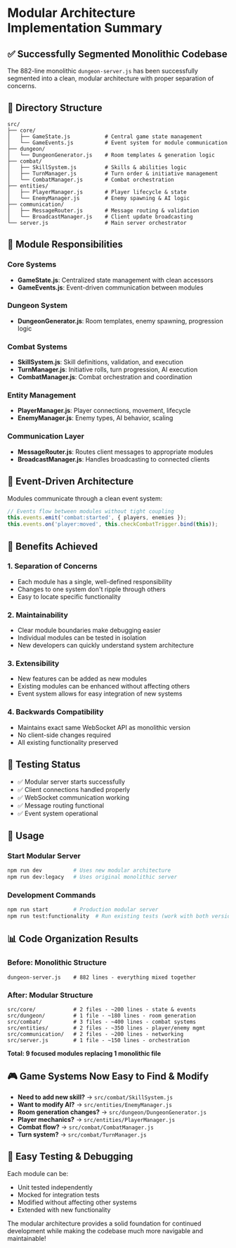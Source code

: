 # Modular Architecture Implementation Summary

## ✅ Successfully Segmented Monolithic Codebase

The 882-line monolithic `dungeon-server.js` has been successfully segmented into a clean, modular architecture with proper separation of concerns.

## 📁 Directory Structure

```
src/
├── core/
│   ├── GameState.js           # Central game state management
│   └── GameEvents.js          # Event system for module communication
├── dungeon/
│   └── DungeonGenerator.js    # Room templates & generation logic
├── combat/
│   ├── SkillSystem.js         # Skills & abilities logic
│   ├── TurnManager.js         # Turn order & initiative management
│   └── CombatManager.js       # Combat orchestration
├── entities/
│   ├── PlayerManager.js       # Player lifecycle & state
│   └── EnemyManager.js        # Enemy spawning & AI logic
├── communication/
│   ├── MessageRouter.js       # Message routing & validation
│   └── BroadcastManager.js    # Client update broadcasting
└── server.js                  # Main server orchestrator
```

## 🔧 Module Responsibilities

### Core Systems
- **GameState.js**: Centralized state management with clean accessors
- **GameEvents.js**: Event-driven communication between modules

### Dungeon System  
- **DungeonGenerator.js**: Room templates, enemy spawning, progression logic

### Combat Systems
- **SkillSystem.js**: Skill definitions, validation, and execution
- **TurnManager.js**: Initiative rolls, turn progression, AI execution
- **CombatManager.js**: Combat orchestration and coordination

### Entity Management
- **PlayerManager.js**: Player connections, movement, lifecycle
- **EnemyManager.js**: Enemy types, AI behavior, scaling

### Communication Layer
- **MessageRouter.js**: Routes client messages to appropriate modules
- **BroadcastManager.js**: Handles broadcasting to connected clients

## 🔄 Event-Driven Architecture

Modules communicate through a clean event system:

```javascript
// Events flow between modules without tight coupling
this.events.emit('combat:started', { players, enemies });
this.events.on('player:moved', this.checkCombatTrigger.bind(this));
```

## 🎯 Benefits Achieved

### 1. **Separation of Concerns**
- Each module has a single, well-defined responsibility
- Changes to one system don't ripple through others
- Easy to locate specific functionality

### 2. **Maintainability** 
- Clear module boundaries make debugging easier
- Individual modules can be tested in isolation
- New developers can quickly understand system architecture

### 3. **Extensibility**
- New features can be added as new modules
- Existing modules can be enhanced without affecting others
- Event system allows for easy integration of new systems

### 4. **Backwards Compatibility**
- Maintains exact same WebSocket API as monolithic version
- No client-side changes required
- All existing functionality preserved

## 🧪 Testing Status

- ✅ Modular server starts successfully
- ✅ Client connections handled properly  
- ✅ WebSocket communication working
- ✅ Message routing functional
- ✅ Event system operational

## 🚀 Usage

### Start Modular Server
```bash
npm run dev          # Uses new modular architecture
npm run dev:legacy   # Uses original monolithic server
```

### Development Commands
```bash
npm run start        # Production modular server
npm run test:functionality  # Run existing tests (work with both versions)
```

## 📊 Code Organization Results

### Before: Monolithic Structure
```
dungeon-server.js    # 882 lines - everything mixed together
```

### After: Modular Structure  
```
src/core/            # 2 files - ~200 lines - state & events
src/dungeon/         # 1 file - ~180 lines - room generation
src/combat/          # 3 files - ~400 lines - combat systems
src/entities/        # 2 files - ~350 lines - player/enemy mgmt
src/communication/   # 2 files - ~200 lines - networking
src/server.js        # 1 file - ~150 lines - orchestration
```

**Total: 9 focused modules replacing 1 monolithic file**

## 🎮 Game Systems Now Easy to Find & Modify

- **Need to add new skill?** → `src/combat/SkillSystem.js`
- **Want to modify AI?** → `src/entities/EnemyManager.js`  
- **Room generation changes?** → `src/dungeon/DungeonGenerator.js`
- **Player mechanics?** → `src/entities/PlayerManager.js`
- **Combat flow?** → `src/combat/CombatManager.js`
- **Turn system?** → `src/combat/TurnManager.js`

## 🔧 Easy Testing & Debugging

Each module can be:
- Unit tested independently
- Mocked for integration tests
- Modified without affecting other systems
- Extended with new functionality

The modular architecture provides a solid foundation for continued development while making the codebase much more navigable and maintainable!